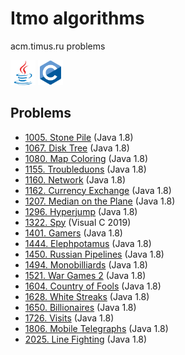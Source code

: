 # Itmo algorithms

acm.timus.ru problems

<a href="https://docs.oracle.com/javase/tutorial/index.html"><img src="https://raw.githubusercontent.com/devicons/devicon/master/icons/java/java-original.svg" height="40px" width="40px" /></a>      <a href="https://docs.microsoft.com/en-us/cpp/c-runtime-library/c-run-time-library-reference?view=msvc-160"><img src="https://raw.githubusercontent.com/devicons/devicon/master/icons/c/c-original.svg" height="40px" width="40px" /></a>

## Problems

- [1005. Stone Pile](https://github.com/skazhiDa/itmo-algorithms/blob/main/src/Rocks1005.java) (Java 1.8)
- [1067. Disk Tree](https://github.com/skazhiDa/itmo-algorithms/blob/main/src/FolderStructure1067.java) (Java 1.8)
- [1080. Map Coloring](https://github.com/skazhiDa/itmo-algorithms/blob/main/src/MapColoring1080.java) (Java 1.8)
- [1155. Troubleduons](https://github.com/skazhiDa/itmo-algorithms/blob/main/src/Duons1155.java) (Java 1.8)
- [1160. Network](https://github.com/skazhiDa/itmo-algorithms/blob/main/src/Network1160.java) (Java 1.8)
- [1162. Currency Exchange](https://github.com/skazhiDa/itmo-algorithms/blob/main/src/CurrencyExchange1162.java) (Java 1.8)
- [1207. Median on the Plane](https://github.com/skazhiDa/itmo-algorithms/blob/main/src/MedianOnThePlane1207.java) (Java 1.8)
- [1296. Hyperjump](https://github.com/skazhiDa/itmo-algorithms/blob/main/src/Hyperjump1296.java) (Java 1.8)
- [1322. Spy](https://github.com/skazhiDa/itmo-algorithms/blob/main/src/Spy1322.c) (Visual C 2019)
- [1401. Gamers](https://github.com/skazhiDa/itmo-algorithms/blob/main/src/Players1401.java) (Java 1.8)
- [1444. Elephpotamus](https://github.com/skazhiDa/itmo-algorithms/blob/main/src/FeedTheElephant1444.java) (Java 1.8)
- [1450. Russian Pipelines](https://github.com/skazhiDa/itmo-algorithms/blob/main/src/RussianPipelines1450.java) (Java 1.8)
- [1494. Monobilliards](https://github.com/skazhiDa/itmo-algorithms/blob/main/src/MonoBilliards1494.java) (Java 1.8)
- [1521. War Games 2](https://github.com/skazhiDa/itmo-algorithms/blob/main/src/WarGames2_1521.java) (Java 1.8)
- [1604. Country of Fools](https://github.com/skazhiDa/itmo-algorithms/blob/main/src/CountryOfFools1604.java) (Java 1.8)
- [1628. White Streaks](https://github.com/skazhiDa/itmo-algorithms/blob/main/src/WhiteStreaks1628.java) (Java 1.8)
- [1650. Billionaires](https://github.com/skazhiDa/itmo-algorithms/blob/main/src/Billionaires1650.java) (Java 1.8)
- [1726. Visits](https://github.com/skazhiDa/itmo-algorithms/blob/main/src/WhoGoesToVisit1726.java) (Java 1.8)
- [1806. Mobile Telegraphs](https://github.com/skazhiDa/itmo-algorithms/blob/main/src/MobileTelegraphs1806.java) (Java 1.8)
- [2025. Line Fighting](https://github.com/skazhiDa/itmo-algorithms/blob/main/src/Walls2025.java) (Java 1.8)
